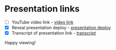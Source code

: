 # Presentation links

- [ ] YouTube video link - [video link](https://youtube.com)
- [x] Reveal presentation deploy - [presentation deploy](https://igorosa-presentation.netlify.app)
- [x] Transcript of presentation link - [transcript](transcript.md)

Happy viewing!
